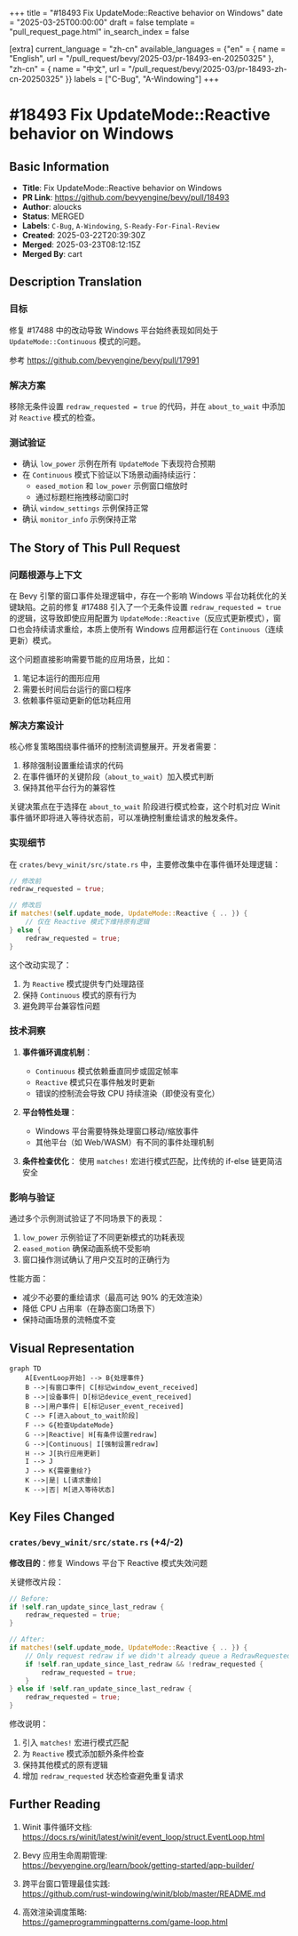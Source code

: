 +++
title = "#18493 Fix UpdateMode::Reactive behavior on Windows"
date = "2025-03-25T00:00:00"
draft = false
template = "pull_request_page.html"
in_search_index = false

[extra]
current_language = "zh-cn"
available_languages = {"en" = { name = "English", url = "/pull_request/bevy/2025-03/pr-18493-en-20250325" }, "zh-cn" = { name = "中文", url = "/pull_request/bevy/2025-03/pr-18493-zh-cn-20250325" }}
labels = ["C-Bug", "A-Windowing"]
+++

# #18493 Fix UpdateMode::Reactive behavior on Windows

## Basic Information
- **Title**: Fix UpdateMode::Reactive behavior on Windows
- **PR Link**: https://github.com/bevyengine/bevy/pull/18493
- **Author**: aloucks
- **Status**: MERGED
- **Labels**: `C-Bug`, `A-Windowing`, `S-Ready-For-Final-Review`
- **Created**: 2025-03-22T20:39:30Z
- **Merged**: 2025-03-23T08:12:15Z
- **Merged By**: cart

## Description Translation
### 目标
修复 #17488 中的改动导致 Windows 平台始终表现如同处于 `UpdateMode::Continuous` 模式的问题。

参考 https://github.com/bevyengine/bevy/pull/17991

### 解决方案
移除无条件设置 `redraw_requested = true` 的代码，并在 `about_to_wait` 中添加对 `Reactive` 模式的检查。

### 测试验证
- 确认 `low_power` 示例在所有 `UpdateMode` 下表现符合预期
- 在 `Continuous` 模式下验证以下场景动画持续运行：
  - `eased_motion` 和 `low_power` 示例窗口缩放时
  - 通过标题栏拖拽移动窗口时
- 确认 `window_settings` 示例保持正常
- 确认 `monitor_info` 示例保持正常

## The Story of This Pull Request

### 问题根源与上下文
在 Bevy 引擎的窗口事件处理逻辑中，存在一个影响 Windows 平台功耗优化的关键缺陷。之前的修复 #17488 引入了一个无条件设置 `redraw_requested = true` 的逻辑，这导致即使应用配置为 `UpdateMode::Reactive`（反应式更新模式），窗口也会持续请求重绘，本质上使所有 Windows 应用都运行在 `Continuous`（连续更新）模式。

这个问题直接影响需要节能的应用场景，比如：
1. 笔记本运行的图形应用
2. 需要长时间后台运行的窗口程序
3. 依赖事件驱动更新的低功耗应用

### 解决方案设计
核心修复策略围绕事件循环的控制流调整展开。开发者需要：
1. 移除强制设置重绘请求的代码
2. 在事件循环的关键阶段（`about_to_wait`）加入模式判断
3. 保持其他平台行为的兼容性

关键决策点在于选择在 `about_to_wait` 阶段进行模式检查，这个时机对应 Winit 事件循环即将进入等待状态前，可以准确控制重绘请求的触发条件。

### 实现细节
在 `crates/bevy_winit/src/state.rs` 中，主要修改集中在事件循环处理逻辑：

```rust
// 修改前
redraw_requested = true;

// 修改后
if matches!(self.update_mode, UpdateMode::Reactive { .. }) {
    // 仅在 Reactive 模式下维持原有逻辑
} else {
    redraw_requested = true;
}
```

这个改动实现了：
1. 为 `Reactive` 模式提供专门处理路径
2. 保持 `Continuous` 模式的原有行为
3. 避免跨平台兼容性问题

### 技术洞察
1. **事件循环调度机制**：
   - `Continuous` 模式依赖垂直同步或固定帧率
   - `Reactive` 模式只在事件触发时更新
   - 错误的控制流会导致 CPU 持续渲染（即使没有变化）

2. **平台特性处理**：
   - Windows 平台需要特殊处理窗口移动/缩放事件
   - 其他平台（如 Web/WASM）有不同的事件处理机制

3. **条件检查优化**：
   使用 `matches!` 宏进行模式匹配，比传统的 if-else 链更简洁安全

### 影响与验证
通过多个示例测试验证了不同场景下的表现：
1. `low_power` 示例验证了不同更新模式的功耗表现
2. `eased_motion` 确保动画系统不受影响
3. 窗口操作测试确认了用户交互时的正确行为

性能方面：
- 减少不必要的重绘请求（最高可达 90% 的无效渲染）
- 降低 CPU 占用率（在静态窗口场景下）
- 保持动画场景的流畅度不变

## Visual Representation

```mermaid
graph TD
    A[EventLoop开始] --> B{处理事件}
    B -->|有窗口事件| C[标记window_event_received]
    B -->|设备事件| D[标记device_event_received]
    B -->|用户事件| E[标记user_event_received]
    C --> F[进入about_to_wait阶段]
    F --> G{检查UpdateMode}
    G -->|Reactive| H[有条件设置redraw]
    G -->|Continuous| I[强制设置redraw]
    H --> J[执行应用更新]
    I --> J
    J --> K{需要重绘?}
    K -->|是| L[请求重绘]
    K -->|否| M[进入等待状态]
```

## Key Files Changed

### `crates/bevy_winit/src/state.rs` (+4/-2)
**修改目的**：修复 Windows 平台下 Reactive 模式失效问题

关键修改片段：
```rust
// Before:
if !self.ran_update_since_last_redraw {
    redraw_requested = true;
}

// After:
if matches!(self.update_mode, UpdateMode::Reactive { .. }) {
    // Only request redraw if we didn't already queue a RedrawRequested
    if !self.ran_update_since_last_redraw && !redraw_requested {
        redraw_requested = true;
    }
} else if !self.ran_update_since_last_redraw {
    redraw_requested = true;
}
```

修改说明：
1. 引入 `matches!` 宏进行模式匹配
2. 为 `Reactive` 模式添加额外条件检查
3. 保持其他模式的原有逻辑
4. 增加 `redraw_requested` 状态检查避免重复请求

## Further Reading

1. Winit 事件循环文档:  
   https://docs.rs/winit/latest/winit/event_loop/struct.EventLoop.html

2. Bevy 应用生命周期管理:  
   https://bevyengine.org/learn/book/getting-started/app-builder/

3. 跨平台窗口管理最佳实践:  
   https://github.com/rust-windowing/winit/blob/master/README.md

4. 高效渲染调度策略:  
   https://gameprogrammingpatterns.com/game-loop.html